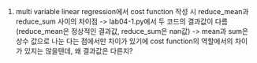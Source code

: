 1. multi variable linear regression에서 cost function 작성 시 reduce_mean과 reduce_sum 사이의 차이점
  -> lab04-1.py에서 두 코드의 결과값이 다름 (reduce_mean은 정상적인 결과값, reduce_sum은 nan값)
  -> mean과 sum은 상수 값으로 나눈 다는 점에서만 차이가 있기에 cost function의 역할에서의 차이가 있지는 않을텐데, 왜 결과값은 다른지?
